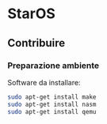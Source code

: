 # StarOS

## Contribuire

### Preparazione ambiente
Software da installare:
``` bash
sudo apt-get install make
sudo apt-get install nasm
sudo apt-get install qemu
```